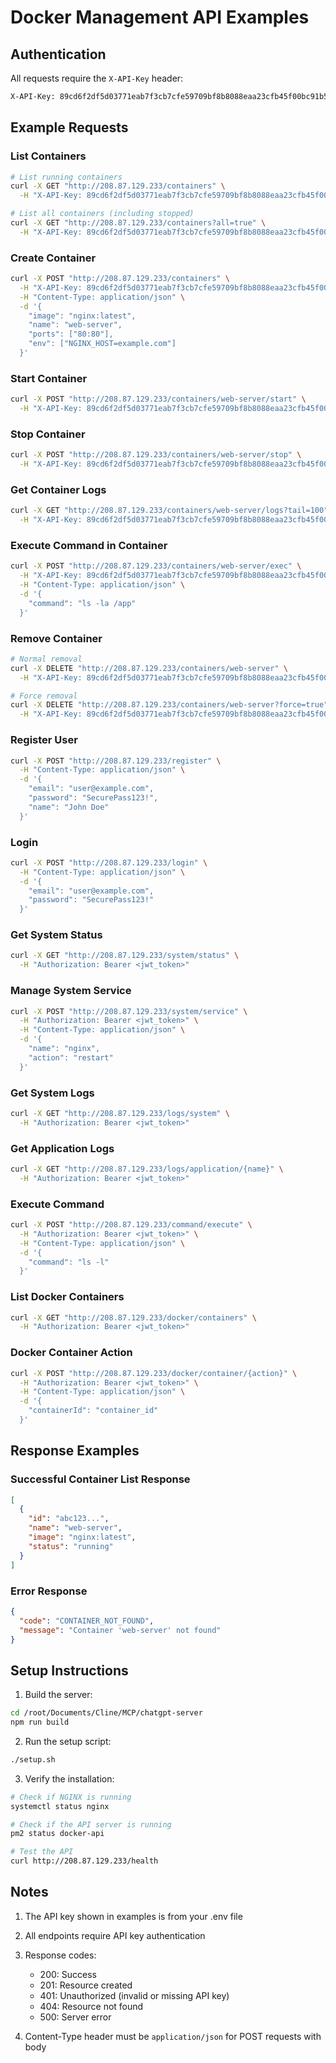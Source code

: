 # Docker Management API Examples

## Authentication

All requests require the `X-API-Key` header:

```bash
X-API-Key: 89cd6f2df5d03771eab7f3cb7cfe59709bf8b8088eaa23cfb45f00bc91b51375
```

## Example Requests

### List Containers
```bash
# List running containers
curl -X GET "http://208.87.129.233/containers" \
  -H "X-API-Key: 89cd6f2df5d03771eab7f3cb7cfe59709bf8b8088eaa23cfb45f00bc91b51375"

# List all containers (including stopped)
curl -X GET "http://208.87.129.233/containers?all=true" \
  -H "X-API-Key: 89cd6f2df5d03771eab7f3cb7cfe59709bf8b8088eaa23cfb45f00bc91b51375"
```

### Create Container
```bash
curl -X POST "http://208.87.129.233/containers" \
  -H "X-API-Key: 89cd6f2df5d03771eab7f3cb7cfe59709bf8b8088eaa23cfb45f00bc91b51375" \
  -H "Content-Type: application/json" \
  -d '{
    "image": "nginx:latest",
    "name": "web-server",
    "ports": ["80:80"],
    "env": ["NGINX_HOST=example.com"]
  }'
```

### Start Container
```bash
curl -X POST "http://208.87.129.233/containers/web-server/start" \
  -H "X-API-Key: 89cd6f2df5d03771eab7f3cb7cfe59709bf8b8088eaa23cfb45f00bc91b51375"
```

### Stop Container
```bash
curl -X POST "http://208.87.129.233/containers/web-server/stop" \
  -H "X-API-Key: 89cd6f2df5d03771eab7f3cb7cfe59709bf8b8088eaa23cfb45f00bc91b51375"
```

### Get Container Logs
```bash
curl -X GET "http://208.87.129.233/containers/web-server/logs?tail=100" \
  -H "X-API-Key: 89cd6f2df5d03771eab7f3cb7cfe59709bf8b8088eaa23cfb45f00bc91b51375"
```

### Execute Command in Container
```bash
curl -X POST "http://208.87.129.233/containers/web-server/exec" \
  -H "X-API-Key: 89cd6f2df5d03771eab7f3cb7cfe59709bf8b8088eaa23cfb45f00bc91b51375" \
  -H "Content-Type: application/json" \
  -d '{
    "command": "ls -la /app"
  }'
```

### Remove Container
```bash
# Normal removal
curl -X DELETE "http://208.87.129.233/containers/web-server" \
  -H "X-API-Key: 89cd6f2df5d03771eab7f3cb7cfe59709bf8b8088eaa23cfb45f00bc91b51375"

# Force removal
curl -X DELETE "http://208.87.129.233/containers/web-server?force=true" \
  -H "X-API-Key: 89cd6f2df5d03771eab7f3cb7cfe59709bf8b8088eaa23cfb45f00bc91b51375"
```

### Register User
```bash
curl -X POST "http://208.87.129.233/register" \
  -H "Content-Type: application/json" \
  -d '{
    "email": "user@example.com",
    "password": "SecurePass123!",
    "name": "John Doe"
  }'
```

### Login
```bash
curl -X POST "http://208.87.129.233/login" \
  -H "Content-Type: application/json" \
  -d '{
    "email": "user@example.com",
    "password": "SecurePass123!"
  }'
```

### Get System Status
```bash
curl -X GET "http://208.87.129.233/system/status" \
  -H "Authorization: Bearer <jwt_token>"
```

### Manage System Service
```bash
curl -X POST "http://208.87.129.233/system/service" \
  -H "Authorization: Bearer <jwt_token>" \
  -H "Content-Type: application/json" \
  -d '{
    "name": "nginx",
    "action": "restart"
  }'
```

### Get System Logs
```bash
curl -X GET "http://208.87.129.233/logs/system" \
  -H "Authorization: Bearer <jwt_token>"
```

### Get Application Logs
```bash
curl -X GET "http://208.87.129.233/logs/application/{name}" \
  -H "Authorization: Bearer <jwt_token>"
```

### Execute Command
```bash
curl -X POST "http://208.87.129.233/command/execute" \
  -H "Authorization: Bearer <jwt_token>" \
  -H "Content-Type: application/json" \
  -d '{
    "command": "ls -l"
  }'
```

### List Docker Containers
```bash
curl -X GET "http://208.87.129.233/docker/containers" \
  -H "Authorization: Bearer <jwt_token>"
```

### Docker Container Action
```bash
curl -X POST "http://208.87.129.233/docker/container/{action}" \
  -H "Authorization: Bearer <jwt_token>" \
  -H "Content-Type: application/json" \
  -d '{
    "containerId": "container_id"
  }'
```

## Response Examples

### Successful Container List Response
```json
[
  {
    "id": "abc123...",
    "name": "web-server",
    "image": "nginx:latest",
    "status": "running"
  }
]
```

### Error Response
```json
{
  "code": "CONTAINER_NOT_FOUND",
  "message": "Container 'web-server' not found"
}
```

## Setup Instructions

1. Build the server:
```bash
cd /root/Documents/Cline/MCP/chatgpt-server
npm run build
```

2. Run the setup script:
```bash
./setup.sh
```

3. Verify the installation:
```bash
# Check if NGINX is running
systemctl status nginx

# Check if the API server is running
pm2 status docker-api

# Test the API
curl http://208.87.129.233/health
```

## Notes

1. The API key shown in examples is from your .env file
2. All endpoints require API key authentication
3. Response codes:
   - 200: Success
   - 201: Resource created
   - 401: Unauthorized (invalid or missing API key)
   - 404: Resource not found
   - 500: Server error

4. Content-Type header must be `application/json` for POST requests with body
